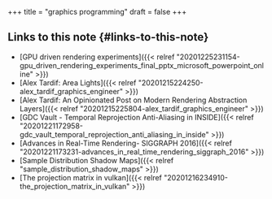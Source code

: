+++
title = "graphics programming"
draft = false
+++

## Links to this note {#links-to-this-note}

-   [GPU driven rendering experiments]({{< relref "20201225231154-gpu_driven_rendering_experiments_final_pptx_microsoft_powerpoint_online" >}})
-   [Alex Tardif: Area Lights]({{< relref "20201215224250-alex_tardif_graphics_engineer" >}})
-   [Alex Tardif: An Opinionated Post on Modern Rendering Abstraction Layers]({{< relref "20201215225804-alex_tardif_graphics_engineer" >}})
-   [GDC Vault - Temporal Reprojection Anti-Aliasing in INSIDE]({{< relref "20201221172958-gdc_vault_temporal_reprojection_anti_aliasing_in_inside" >}})
-   [Advances in Real-Time Rendering- SIGGRAPH 2016]({{< relref "20201221173231-advances_in_real_time_rendering_siggraph_2016" >}})
-   [Sample Distribution Shadow Maps]({{< relref "sample_distribution_shadow_maps" >}})
-   [The projection matrix in vulkan]({{< relref "20201216234910-the_projection_matrix_in_vulkan" >}})
